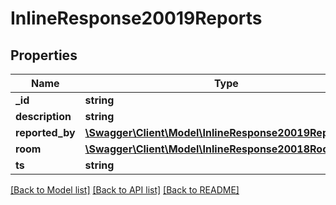 # InlineResponse20019Reports

## Properties
Name | Type | Description | Notes
------------ | ------------- | ------------- | -------------
**_id** | **string** |  | [optional] 
**description** | **string** |  | [optional] 
**reported_by** | [**\Swagger\Client\Model\InlineResponse20019ReportedBy**](InlineResponse20019ReportedBy.md) |  | [optional] 
**room** | [**\Swagger\Client\Model\InlineResponse20018Room**](InlineResponse20018Room.md) |  | [optional] 
**ts** | **string** |  | [optional] 

[[Back to Model list]](../../README.md#documentation-for-models) [[Back to API list]](../../README.md#documentation-for-api-endpoints) [[Back to README]](../../README.md)

